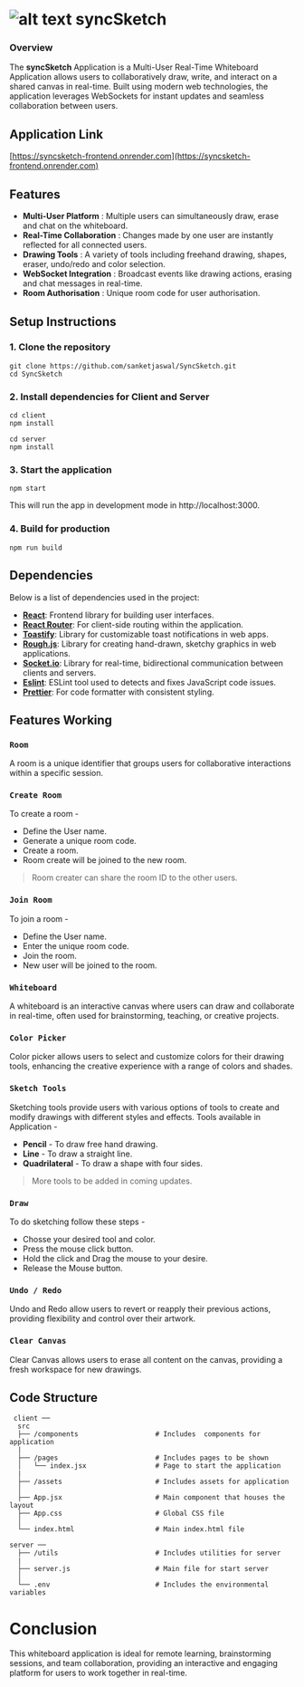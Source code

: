 # ![alt text](https://img.icons8.com/color/40/sign-up.png) syncSketch 

### Overview

The **syncSketch** Application is a Multi-User Real-Time Whiteboard Application allows users to collaboratively draw, write, and interact on a shared canvas in real-time. Built using modern web technologies, the application leverages WebSockets for instant updates and seamless collaboration between users.

## Application Link

[https://syncsketch-frontend.onrender.com](https://syncsketch-frontend.onrender.com)

## Features

- **Multi-User Platform** : Multiple users can simultaneously draw, erase and chat on the whiteboard.
- **Real-Time Collaboration** : Changes made by one user are instantly reflected for all connected users.
- **Drawing Tools** : A variety of tools including freehand drawing, shapes, eraser, undo/redo and color selection.
- **WebSocket Integration** : Broadcast events like drawing actions, erasing and chat messages in real-time.
- **Room Authorisation** : Unique room code for user authorisation.


## Setup Instructions

### 1. Clone the repository

```shell
git clone https://github.com/sanketjaswal/SyncSketch.git
cd SyncSketch
```

### 2. Install dependencies for Client and Server

```shell
cd client
npm install

cd server
npm install
```

### 3. Start the application

```shell
npm start
```

This will run the app in development mode in http://localhost:3000.

### 4. Build for production

```shell
npm run build
```

## Dependencies

Below is a list of dependencies used in the project:

- **[React](https://www.npmjs.com/package/react)**: Frontend library for building user interfaces.
- **[React Router](https://www.npmjs.com/package/react-router-dom)**: For client-side routing within the application.
- **[Toastify](https://www.npmjs.com/package/toastify)**: Library for customizable toast notifications in web apps.
- **[Rough.js](https://roughjs.com/)**: Library for creating hand-drawn, sketchy graphics in web applications.
- **[Socket.io](https://www.npmjs.com/package/scoketio)**: Library for real-time, bidirectional communication between clients and servers.
- **[Eslint](https://www.npmjs.com/package/eslint)**: ESLint tool used to detects and fixes JavaScript code issues.
- **[Prettier](https://www.npmjs.com/package/prettier)**: For code formatter with consistent styling.

## Features Working

### `Room` 

A room is a unique identifier that groups users for collaborative interactions within a specific session.

### `Create Room`

To create a room -
   - Define the User name.
   - Generate a unique room code.
   - Create a room. 
   - Room create will be joined to the new room.
 
> Room creater can share the room ID to the other users.

### `Join Room`

To join a room -
   - Define the User name.
   - Enter the unique room code.
   - Join the room. 
   - New user will be joined to the room.

### `Whiteboard`

A whiteboard is an interactive canvas where users can draw and collaborate in real-time, often used for brainstorming, teaching, or creative projects.

### `Color Picker`

Color picker allows users to select and customize colors for their drawing tools, enhancing the creative experience with a range of colors and shades.

### `Sketch Tools`

Sketching tools provide users with various options of tools to create and modify drawings with different styles and effects.
Tools available in Application -
   - **Pencil** - To draw free hand drawing.
   - **Line** - To draw a straight line.
   - **Quadrilateral** - To draw a shape with four sides.

> More tools to be added in coming updates.

### `Draw`

To do sketching follow these steps -
   - Chosse your desired tool and color.
   - Press the mouse click button.
   - Hold the click and Drag the mouse to your desire. 
   - Release the Mouse button.

### `Undo / Redo`

Undo and Redo allow users to revert or reapply their previous actions, providing flexibility and control over their artwork.

### `Clear Canvas`

Clear Canvas allows users to erase all content on the canvas, providing a fresh workspace for new drawings.

## Code Structure

```shell
 client ──
  src
  ├── /components                   # Includes  components for application
  |
  ├── /pages                        # Includes pages to be shown
  │   └── index.jsx                 # Page to start the application
  |
  ├── /assets                       # Includes assets for application
  │
  ├── App.jsx                       # Main component that houses the layout
  ├── App.css                       # Global CSS file
  │
  └── index.html                    # Main index.html file

server ──
  ├── /utils                        # Includes utilities for server
  |
  ├── server.js                     # Main file for start server 
  │
  └── .env                          # Includes the environmental variables
```



# Conclusion

This whiteboard application is ideal for remote learning, brainstorming sessions, and team collaboration, providing an interactive and engaging platform for users to work together in real-time.
